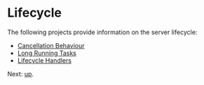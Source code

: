# Lifecycle

The following projects provide information on the server lifecycle:

* [Cancellation Behaviour](./CancellationBehaviour/)
* [Long Running Tasks](./LongRunningHandler/)
* [Lifecycle Handlers](./LifecycleHandlers/)

Next: [up](..).
